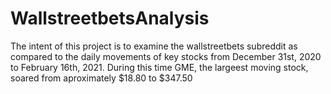 # WallstreetbetsAnalysis


The intent of this project is to examine the wallstreetbets subreddit as compared to the daily movements of key stocks from December 31st, 2020 to February 16th, 2021. During this time GME, the largeest moving stock, soared from aproximately $18.80 to $347.50
